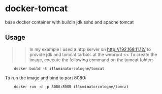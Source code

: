 # docker-tomcat
base docker container with buildin jdk sshd and apache tomcat


Usage
-----
>> In my example I used a http server on http://192.168.11.12/ to provide jdk and tomcat tarbals at the webroot <<
To create the image, execute the following command on the tomcat folder:

        docker build -t illuminatorcologne/tomcat
To run the image and bind to port 8080:

        docker run -d -p 8080:8080 illuminatorcologne/tomcat
